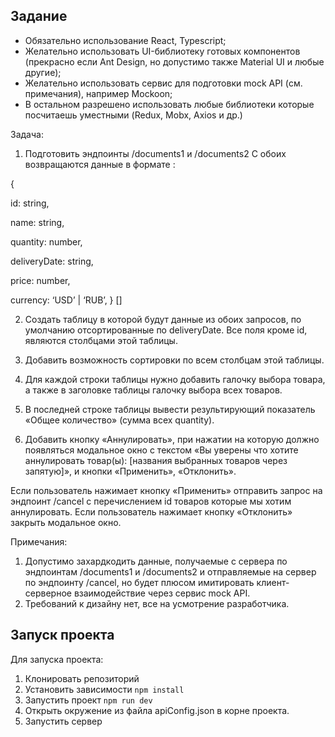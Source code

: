 ## Задание

- Обязательно использование React, Typescript;
- Желательно использовать UI-библиотеку готовых компонентов (прекрасно если Ant Design, но допустимо также Material UI и любые другие);
- Желательно использовать сервис для подготовки mock API (см. примечания), например Mockoon;
- В остальном разрешено использовать любые библиотеки которые посчитаешь уместными (Redux, Mobx, Axios и др.)

 

Задача:
1. Подготовить эндпоинты /documents1 и /documents2
С обоих возвращаются данные в формате :

{

  id: string,

  name: string,

  quantity: number,

  deliveryDate: string,

  price: number,

  currency: ‘USD’ | ‘RUB’,
} []


2. Создать таблицу в которой будут данные из обоих запросов, по умолчанию отсортированные по deliveryDate.
Все поля кроме id, являются столбцами этой таблицы.


3. Добавить возможность сортировки по всем столбцам этой таблицы.

 

4. Для каждой строки таблицы нужно добавить галочку выбора товара, а также в заголовке таблицы галочку выбора всех товаров.


5. В последней строке таблицы вывести результирующий показатель «Общее количество» (сумма всех quantity).

6. Добавить кнопку «Аннулировать», при нажатии на которую должно появляться модальное окно с текстом
«Вы уверены что хотите аннулировать товар(ы): [названия выбранных товаров через запятую]»,
и кнопки «Применить», «Отклонить».

Если пользователь нажимает кнопку «Применить» отправить запрос на эндпоинт /cancel с перечислением id товаров которые мы хотим аннулировать.
Если пользователь нажимает кнопку «Отклонить» закрыть модальное окно.

Примечания:
1. Допустимо захардкодить данные, получаемые с сервера по эндпоинтам /documents1 и /documents2 и отправляемые на сервер по эндпоинту /cancel, но будет плюсом имитировать клиент-серверное взаимодействие через сервис mock API.
2. Требований к дизайну нет, все на усмотрение разработчика.

## Запуск проекта
Для запуска проекта:
1. Клонировать репозиторий
2. Установить зависимости `npm install`
3. Запустить проект `npm run dev`
4. Открыть окружение из файла apiConfig.json в корне проекта.
5. Запустить сервер
